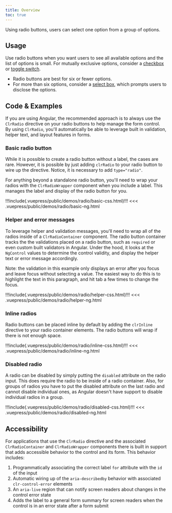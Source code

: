 ```yaml
---
title: Overview
toc: true
---
```


Using radio buttons, users can select one option from a group of options.

## Usage

Use radio buttons when you want users to see all available options and the list of options is small. For mutually exclusive options, consider a [checkbox](/components/checkbox) or [toggle switch](/components/toggle).

- Radio buttons are best for six or fewer options.
- For more than six options, consider a [select box](/components/select), which prompts users to disclose the options.

## Code & Examples

If you are using Angular, the recommended approach is to always use the `ClrRadio` directive on your radio buttons to help manage the form control. By using `ClrRadio`, you'll automatically be able to leverage built in validation, helper text, and layout features in forms.

### Basic radio button

While it is possible to create a radio button without a label, the cases are rare. However, it is possible by just adding `clrRadio` to your radio button to wire up the directive. Notice, it is necessary to add `type="radio"`.

For anything beyond a standalone radio button, you'll need to wrap your radios with the `ClrRadioWrapper` component when you include a label. This manages the label and display of the radio button for you.

<doc-demo>
!!!include(.vuepress/public/demos/radio/basic-css.html)!!!
</doc-demo>

<doc-code>
<<< .vuepress/public/demos/radio/basic-ng.html
</doc-code>

### Helper and error messages

To leverage helper and validation messages, you'll need to wrap all of the radios inside of a `ClrRadioContainer` component. The radio button container tracks the the validations placed on a radio button, such as `required` or even custom built validators in Angular. Under the hood, it looks at the `NgControl` values to determine the control validity, and display the helper text or error message accordingly.

Note: the validation in this example only displays an error after you focus and leave focus without selecting a value. The easiest way to do this is to highlight the text in this paragraph, and hit tab a few times to change the focus.

<doc-demo>
!!!include(.vuepress/public/demos/radio/helper-css.html)!!!
</doc-demo>

<doc-code>
<<< .vuepress/public/demos/radio/helper-ng.html
</doc-code>

### Inline radios

Radio buttons can be placed inline by default by adding the `clrInline` directive to your radio container elements. The radio buttons will wrap if there is not enough space.

<doc-demo>
!!!include(.vuepress/public/demos/radio/inline-css.html)!!!
</doc-demo>

<doc-code>
<<< .vuepress/public/demos/radio/inline-ng.html
</doc-code>

### Disabled radio

A radio can be disabled by simply putting the `disabled` attribute on the radio input. This does require the radio to be inside of a radio container. Also, for groups of radios you have to put the disabled attribute on the last radio and cannot disable individual ones, as Angular doesn't have support to disable individual radios in a group.

<doc-demo>
!!!include(.vuepress/public/demos/radio/disabled-css.html)!!!
</doc-demo>

<doc-code>
<<< .vuepress/public/demos/radio/disabled-ng.html
</doc-code>

## Accessibility

For applications that use the `ClrRadio` directive and the associated `ClrRadioContainer` and `ClrRadioWrapper` components there is built in support that adds accessible behavior to the control and its form. This behavior includes:

1. Programmatically associating the correct label `for` attribute with the `id` of the input
2. Automatic wiring up of the `aria-describedby` behavior with associated `clr-control-error` elements
3. An `aria-live` region that can notify screen readers about changes in the control error state
4. Adds the label to a general form summary for screen readers when the control is in an error state after a form submit
